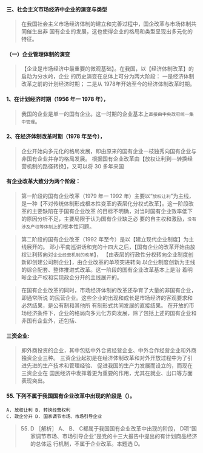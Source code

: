 #### 三、社会主义市场经济中企业的演变与类型
>   在我国社会主义市场经济体制的建立和完善过程中，国企改革与市场体制共同催生出非
国有企业的发展，这也使得企业的格局和类型呈现出多元化的特征。

#### （一）企业管理体制的演变
>   【企业是市场经济中最重要的微观基础】。在我国，以【经济体制改革】的启动为分水岭，企业
    的历史演变在总体上可分为两大阶段：
    一是经济体制改革之前的计划经济时期；
    二是从 1978年开始至今的经济体制改革时期。
    
#### 1、在计划经济时期（1956 年一 1978 年），
>   我国的企业是单一的国有企业。这一时期的企业基本上`直接由中央政府统一集中管理`。

#### 2、在经济体制改革时期（1978 年至今），
>   企业开始向多元化的格局发展，即由原来的国有企业一枝独秀向国有企业与非国有企业并存的格局发展。
根据国有企业改革由【放权让利到―转换经营机制的路径转换】，又可以将 30 多年来国

#### 有企业改革大致分为两个阶段：
>   第一阶段的国有企业改革（1979 年一 1992 年）主要以“`放权让利`”为主线，
    是一种【不对传统体制形成根本性变革的表层化分权式改革】。这一阶段改革的主要缺陷在于国有企业改革
    的目标不明确，对当时国有企业效率低下的原因分析不足，主要局限于认为国有企业缺乏必
    要的自主权和激励，`没有涉及产权等体制上`的根本性问题。
    
>   第二阶段的国有企业改革（1992 年至今）是以【建立现代企业制度】为主线展开的。
    邓小平南巡讲话和党的十四大之后，【国有企业的改革开始由放权让利转向对`企业经营机制的改革`】，
    【由表层的行政性分权转向企业制度创新即创建公司制企业】，由企业改革的单项突进转向
    以企业制度创新为主线的综合配套、整体推进式改革。这一阶段的国有企业改革基本上是沿
    着明晰企业产权和实现政企分开的主线展开的。

>   在国有企业改革的同时，市场经济体制的改革还孕育了大量的非国有企业，即通常所说
的民营企业。这些企业的出现和成长是市场经济的客观要求和必然结果，是公有制和其他所
有制形式共同发展的直接结果。
在开放的市场经济条件下，企业的格局向多元化方向发展，除了包括上述的国有企业和
非国有企业外，还包括、


#### 三资企业:
>   即外商投资的企业，其中包括中外合资经营企业、中外合作经营企业和外商独资企业三种。 
三资企业起初是在经济体制改革和对外开放过程中为了引进先进的生产技术和管理经验、 
促进我国的生产力发展而设立的，而现在三资企业在 
国民经济中发挥着更为重要的作用，尤其在就业、出口等方面表现突出。 


#### 55. 下列不属于我国国有企业改革中出现的阶段是（）。
    A. 放权让利 B. 转换经营权利
    C. 政企分开 D. 国家调节市场、市场引导企业
>   55. D ［解析］ A、 B、 C都属于我国国有企业改革中出现的阶段， D项“国
    家调节市场、市场引导企业”是党的十三大报告中提出的有计划商品经济的总体运
    行机制，不属于企业改革。本题选 D。



    